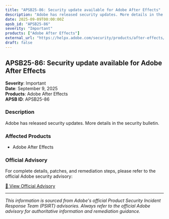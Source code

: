 ```yaml
---
title: "APSB25-86: Security update available for Adobe After Effects"
description: "Adobe has released security updates. More details in the security bulletin."
date: 2025-09-09T00:00:00Z
apsb_id: "APSB25-86"
severity: "Important"
products: ["Adobe After Effects"]
external_url: "https://helpx.adobe.com/security/products/after-effects/apsb25-86.html"
draft: false
---
```


## APSB25-86: Security update available for Adobe After Effects

**Severity**: Important  
**Date**: September 9, 2025  
**Products**: Adobe After Effects  
**APSB ID**: APSB25-86

### Description

Adobe has released security updates. More details in the security bulletin.

### Affected Products

- Adobe After Effects


### Official Advisory

For complete details, patches, and remediation steps, please refer to the official Adobe security advisory:

[🔗 View Official Advisory](https://helpx.adobe.com/security/products/after-effects/apsb25-86.html)

---

*This information is sourced from Adobe's official Product Security Incident Response Team (PSIRT) advisories. Always refer to the official Adobe advisory for authoritative information and remediation guidance.*
